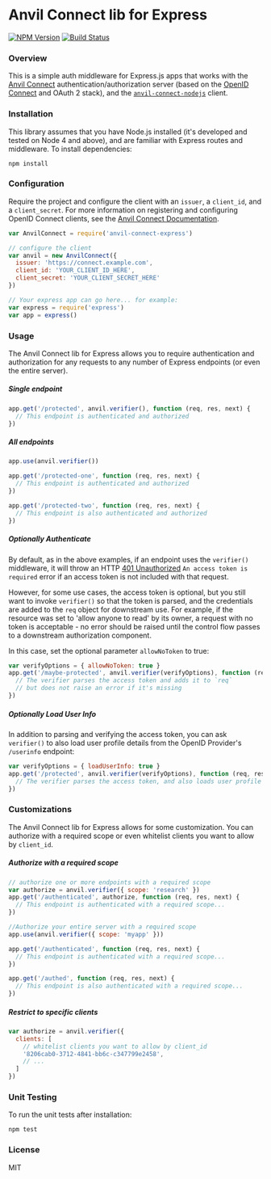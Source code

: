 # Anvil Connect lib for Express
[![NPM Version](https://img.shields.io/npm/v/anvil-connect-express.svg?style=flat)](https://npm.im/anvil-connect-express)
[![Build Status](https://travis-ci.org/anvilresearch/connect-express.svg?branch=master)](https://travis-ci.org/anvilresearch/connect-express)

### Overview

This is a simple auth middleware for Express.js apps that works with the 
[Anvil Connect](https://github.com/anvilresearch/connect) 
authentication/authorization server (based on the 
[OpenID Connect](http://openid.net/connect/) and OAuth 2 stack), and the 
[`anvil-connect-nodejs`](https://github.com/anvilresearch/connect-nodejs) client.

### Installation

This library assumes that you have Node.js installed (it's developed and tested
on Node 4 and above), and are familiar with Express routes and middleware.
To install dependencies:

```
npm install
```

### Configuration

Require the project and configure the client with an `issuer`, a `client_id`, 
and a `client_secret`. For more information on registering and configuring
OpenID Connect clients, see the 
[Anvil Connect Documentation](https://github.com/anvilresearch/connect-docs).

```javascript
var AnvilConnect = require('anvil-connect-express')

// configure the client
var anvil = new AnvilConnect({
  issuer: 'https://connect.example.com',
  client_id: 'YOUR_CLIENT_ID_HERE',
  client_secret: 'YOUR_CLIENT_SECRET_HERE'
})

// Your express app can go here... for example:
var express = require('express')
var app = express()
```

### Usage

The Anvil Connect lib for Express allows you to require authentication and
authorization for any requests to any number of Express endpoints (or even
the entire server).

##### Single endpoint
```javascript
app.get('/protected', anvil.verifier(), function (req, res, next) {
  // This endpoint is authenticated and authorized
})
```

##### All endpoints
```javascript
app.use(anvil.verifier())

app.get('/protected-one', function (req, res, next) {
  // This endpoint is authenticated and authorized
})

app.get('/protected-two', function (req, res, next) {
  // This endpoint is also authenticated and authorized
})
```

##### Optionally Authenticate

By default, as in the above examples, if an endpoint uses the `verifier()`
middleware, it will throw an HTTP 
[401 Unauthorized](https://tools.ietf.org/html/rfc7235#section-3.1) 
`An access token is required` error if an access token is not included with that 
request.

However, for some use cases, the access token is optional, but you still want
to invoke `verifier()` so that the token is parsed, and the credentials are
added to the `req` object for downstream use. For example, if the resource was 
set to 'allow anyone to read' by its owner, a request with no token is 
acceptable - no error should be raised until the control flow passes to a 
downstream authorization component.

In this case, set the optional parameter `allowNoToken` to true:

```js
var verifyOptions = { allowNoToken: true }
app.get('/maybe-protected', anvil.verifier(verifyOptions), function (req, res, next) {
  // The verifier parses the access token and adds it to `req`
  // but does not raise an error if it's missing
})
```

##### Optionally Load User Info

In addition to parsing and verifying the access token, you can ask `verifier()`
to also load user profile details from the OpenID Provider's `/userinfo` 
endpoint:

```js
var verifyOptions = { loadUserInfo: true }
app.get('/protected', anvil.verifier(verifyOptions), function (req, res, next) {
  // The verifier parses the access token, and also loads user profile
})
```

### Customizations

The Anvil Connect lib for Express allows for some customization. You can 
authorize with a required scope or even whitelist clients you want to allow by 
`client_id`.

##### Authorize with a required scope

```javascript
// authorize one or more endpoints with a required scope
var authorize = anvil.verifier({ scope: 'research' })
app.get('/authenticated', authorize, function (req, res, next) {
  // This endpoint is authenticated with a required scope...
})
```

```javascript
//Authorize your entire server with a required scope
app.use(anvil.verifier({ scope: 'myapp' }))

app.get('/authenticated', function (req, res, next) {
  // This endpoint is authenticated with a required scope...
})

app.get('/authed', function (req, res, next) {
  // This endpoint is also authenticated with a required scope...
})
```

##### Restrict to specific clients

```javascript
var authorize = anvil.verifier({
  clients: [
    // whitelist clients you want to allow by client_id
    '8206cab0-3712-4841-bb6c-c347799e2458',
    // ...
  ]
})
```

### Unit Testing

To run the unit tests after installation:

```
npm test
```

### License

MIT
